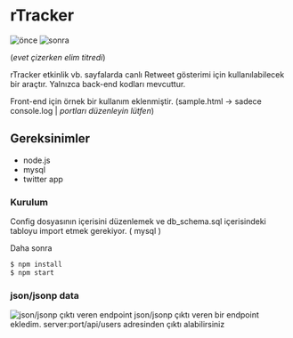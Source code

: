 # rTracker

![önce](http://i.imgur.com/kSRxYb0.png)
![sonra](http://i.imgur.com/UBQC8if.png)

(*evet çizerken elim titredi*)

rTracker etkinlik vb. sayfalarda canlı Retweet gösterimi için kullanılabilecek bir araçtır. Yalnızca back-end kodları mevcuttur.

Front-end için örnek bir kullanım eklenmiştir.
(sample.html -> sadece console.log | *portları düzenleyin lütfen*)

## Gereksinimler

*   node.js
*   mysql
*   twitter app


### Kurulum

Config dosyasının içerisini düzenlemek ve db_schema.sql içerisindeki tabloyu import etmek gerekiyor. ( mysql )

Daha sonra

```sh
$ npm install
$ npm start

```
### json/jsonp data
![json/jsonp çıktı veren endpoint](http://i.imgur.com/TfuL94T.png)
json/jsonp çıktı veren bir endpoint ekledim.
server:port/api/users adresinden çıktı alabilirsiniz
